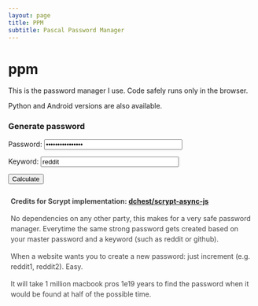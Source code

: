 ```yaml
---
layout: page
title: PPM
subtitle: Pascal Password Manager
---
```

<!-- content! -->
<h1>ppm
<a href="https://github.com/{{ site.author.github }}/ppm" title="GitHub">
<span><i class="fa fa-github"></i></span>
</a>
</h1>

This is the password manager I use. Code safely runs only in the browser.

Python and Android versions are also available.

<h3>Generate password</h3>

<form onsubmit="calculate(); return false">
<p>
<label for="password" style="width: 100px;">Password:</label>
<input id="password" name="password" type="password" value="passwordpassword" size="32">
</p>
<p>
<label for="keyword" style="width: 100px;">Keyword:</label>
<input id="keyword" name="keyword" type="text" value="reddit" size="32" onchange="this.value = this.value.toLowerCase();">
</p>
<input class="btn js-textareacopybtn" type="submit" name="btn" value="Calculate" />
</form>
<div id="out" style="margin-top: 10px; padding: 10px 5px; color: #444; line-height: 1.5;">
<b>Credits for Scrypt implementation: <a href="https://github.com/dchest/scrypt-async-js">dchest/scrypt-async-js</a></b>
<script src="/js/scrypt.js"></script>
<script>
var f = document.forms[0];

function calculate() {

var btn = f.btn;
var out = document.querySelector('#out');

var password = f.password.value;
var keyword = f.keyword.value;

btn.disabled = true;
btn.value = 'Wait...';

const copyToClipboard = (function initClipboardText() {
  const id = 'copy-to-clipboard-helper';
  const element = document.getElementById(id);
  const textarea = element || document.createElement('textarea');

  if (!element) {
    textarea.id = id;
    // Place in top-left corner of screen regardless of scroll position.
    textarea.style.position = 'fixed';
    textarea.style.top = 0;
    textarea.style.left = 0;

    // Ensure it has a small width and height. Setting to 1px / 1em
    // doesn't work as this gives a negative w/h on some browsers.
    textarea.style.width = '1px';
    textarea.style.height = '1px';

    // We don't need padding, reducing the size if it does flash render.
    textarea.style.padding = 0;

    // Clean up any borders.
    textarea.style.border = 'none';
    textarea.style.outline = 'none';
    textarea.style.boxShadow = 'none';

    // Avoid flash of white box if rendered for any reason.
    textarea.style.background = 'transparent';

    // Set to readonly to prevent mobile devices opening a keyboard when
    // text is .select()'ed.
    textarea.setAttribute('readonly', true);

    document.body.appendChild(textarea);
  }

  return function setClipboardText(text) {
    textarea.value = text;

    // iOS Safari blocks programmtic execCommand copying normally, without this hack.
    // https://stackoverflow.com/questions/34045777/copy-to-clipboard-using-javascript-in-ios
    if (navigator.userAgent.match(/ipad|ipod|iphone/i)) {
      const editable = textarea.contentEditable;
      textarea.contentEditable = true;
      const range = document.createRange();
      range.selectNodeContents(textarea);
      const sel = window.getSelection();
      sel.removeAllRanges();
      sel.addRange(range);
      textarea.setSelectionRange(0, 999999);
      textarea.contentEditable = editable;
    } else {
      textarea.select();
    }

    try {
      return document.execCommand('copy');
    } catch (err) {
      return false;
    }
  };
}());

window.setTimeout(function() {
                     try {
                         var t1 = (new Date()).getTime();
                         scrypt(password, keyword, {
                             logN: 15,
                             r: 8,
                             p: 1,
                             dkLen: 32,
                             interruptStep: 0,
                             encoding: "hex"
                         },
                                function(res) {
                                    var t2 = ((new Date()).getTime()-t1);
                                    out.innerHTML = 'Time: <b>'+t2+' ms</b><br>Master password input length: '+password.length+'<br><span style="color:cornflowerblue; font-weight:bold">Succesfully copied password.</span>';
                                    btn.disabled = false;
                                    btn.value = 'Calculate';
                                    copyToClipboard(res);
                                });
                     } catch(ex) {
                         out.innerHTML = '<span style="color:red">error: ' + ex.message + '</span>'; btn.disabled = false; btn.value = 'Calculate';
                     } }); };
</script>

<!-- end content -->

<p>No dependencies on any other party, this makes for a very safe password manager. Everytime the same strong password gets created based on your master password and a keyword (such as reddit or github).</p>

When a website wants you to create a new password: just increment (e.g. reddit1, reddit2). Easy.

<p>It will take 1 million macbook pros 1e19 years to find the password when it would be found at half of the possible time.</p>

